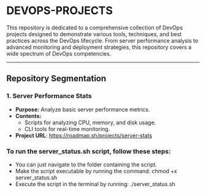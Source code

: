 # DEVOPS-PROJECTS

This repository is dedicated to a comprehensive collection of DevOps projects designed to demonstrate various tools, techniques, and best practices across the DevOps lifecycle. From server performance analysis to advanced monitoring and deployment strategies, this repository covers a wide spectrum of DevOps competencies.

---

## Repository Segmentation

### 1. **Server Performance Stats**
   - **Purpose:** Analyze basic server performance metrics.
   - **Contents:**
     - Scripts for analyzing CPU, memory, and disk usage.
     - CLI tools for real-time monitoring.
   - **Project URL**: https://roadmap.sh/projects/server-stats
 
 ### To run the server_status.sh script, follow these steps:

- You can just navigate to the folder containing the script.
- Make the script executable by running the command:
            chmod +x server_status.sh
 - Execute the script in the terminal by running:
            ./server_status.sh

